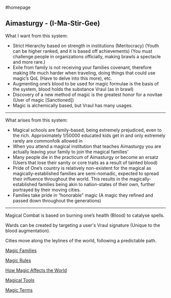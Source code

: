 #homepage 
## Aimasturgy - (I-Ma-Stir-Gee)

What I want from this system:

- Strict Hierarchy based on strength in institutions (Meritocracy) (Youth can be higher ranked, and it is based off achievements) (You must challenge people in organizations officially, making brawls a spectacle and more rare.)
- Exile from family is not receiving your families covenant, therefore making life much harder when traveling, doing things that could use magic’s QoL (Have to delve into this more), etc.
- Augmenting one’s blood to be used for magic formulae is the basis of the system, blood holds the substance Vraul (as in brawl)
- Discovery of a new method of magic is the greatest honor for a novitae (User of magic \[Sanctioned])
- Magic is alchemically based, but Vraul has many usages.
---

What arises from this system:

- Magical schools are family-based, being extremely prejudiced, even to the rich. Approximately 1/50000 educated kids get in and only extremely rarely are commonfolk allowed in
- When you attend a magical institution that teaches Aimasturgy you are actually leaving your family to join the magical families’
- Many people die in the practicum of Aimasturgy or become an ersatz (Users that lose their sanity or core traits as a result of tainted blood)
- Pride of One’s country is relatively non-existent for the magical as magically-established families are semi-nomadic, expected to spread their influence throughout the world. This results in the magically-established families being akin to nation-states of their own, further portrayed by their moving cities.
- Families take pride in “honorable” magic (A magic they refined and passed down throughout the generations)

---

Magical Combat is based on burning one’s health (Blood) to catalyse spells.

Wards can be created by targeting a user's Vraul signature (Unique to the blood augmentation).

Cities move along the leylines of the world, following a predictable path.

[Magic Families](https://www.notion.so/Magic-Families-3bd019a14c134a8e9e1f20cbb8d37b1f?pvs=21)

[Magic Rules](https://www.notion.so/Magic-Rules-4a9cc06beaab489986fdad9bf31b5ce9?pvs=21)

[How Magic Affects the World](https://www.notion.so/How-Magic-Affects-the-World-932d1d3b7d0d4d3690b4ab1b26dbbae6?pvs=21)

[Magical Tools](https://www.notion.so/Magical-Tools-94b243ed57b74cff8bee2717dec24eee?pvs=21)

[Magic Terms](https://www.notion.so/Magic-Terms-2d134e33c2c541488044b5b0002f840d?pvs=21)